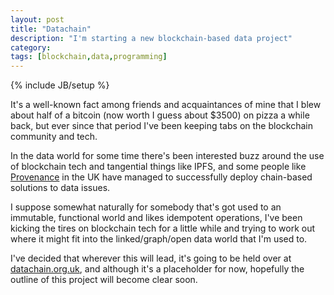 ```yaml
---
layout: post
title: "Datachain"
description: "I'm starting a new blockchain-based data project"
category: 
tags: [blockchain,data,programming]
---
```

{% include JB/setup %}

It's a well-known fact among friends and acquaintances of mine that I blew about half of a bitcoin (now worth I guess about $3500) on pizza a while back, but ever since that period I've been keeping tabs on the blockchain community and tech.

In the data world for some time there's been interested buzz around the use of blockchain tech and tangential things like IPFS, and some people like [Provenance](https://www.provenance.org/) in the UK have managed to successfully deploy chain-based solutions to data issues.

I suppose somewhat naturally for somebody that's got used to an immutable, functional world and likes idempotent operations, I've been kicking the tires on blockchain tech for a little while and trying to work out where it might fit into the linked/graph/open data world that I'm used to.

I've decided that wherever this will lead, it's going to be held over at [datachain.org.uk](http://datachain.org.uk), and although it's a placeholder for now, hopefully the outline of this project will become clear soon.

